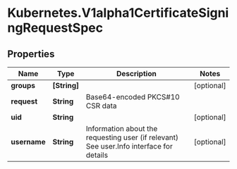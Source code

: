 # Kubernetes.V1alpha1CertificateSigningRequestSpec

## Properties
Name | Type | Description | Notes
------------ | ------------- | ------------- | -------------
**groups** | **[String]** |  | [optional] 
**request** | **String** | Base64-encoded PKCS#10 CSR data | 
**uid** | **String** |  | [optional] 
**username** | **String** | Information about the requesting user (if relevant) See user.Info interface for details | [optional] 


